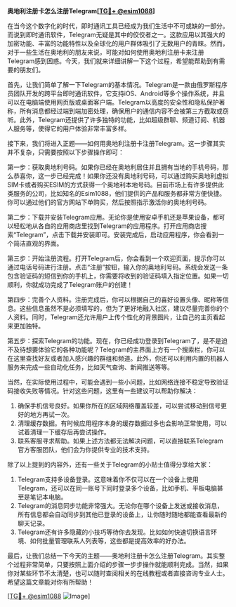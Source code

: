 **奥地利注册卡怎么注册Telegram[[TG💪+ @esim1088](https://t.me/s/esim1088)]**

在当今这个数字化的时代，即时通讯工具已经成为我们生活中不可或缺的一部分。而说到即时通讯软件，Telegram无疑是其中的佼佼者之一。这款应用以其强大的加密功能、丰富的功能特性以及全球化的用户群体吸引了无数用户的青睐。然而，对于一些生活在奥地利的朋友来说，可能对如何使用奥地利注册卡来注册Telegram感到困惑。今天，我们就来详细讲解一下这个过程，希望能帮助到有需要的朋友们。

首先，让我们简单了解一下Telegram的基本情况。Telegram是一款由俄罗斯程序员团队开发的跨平台即时通讯软件，它支持iOS、Android等多个操作系统，并且可以在电脑端使用网页版或桌面客户端。Telegram以高度的安全性和隐私保护著称，所有消息都经过端到端加密处理，确保用户的通信内容不会被第三方截取或窃听。此外，Telegram还提供了许多独特的功能，比如超级群聊、频道订阅、机器人服务等，使得它的用户体验非常丰富多样。

接下来，我们将进入正题——如何用奥地利注册卡注册Telegram。这一步骤其实并不复杂，只需要按照以下步骤操作即可：

第一步：获取奥地利号码。如果你已经在奥地利居住并且拥有当地的手机号码，那么恭喜你，这一步已经完成！如果你还没有奥地利号码，可以通过购买奥地利虚拟SIM卡或者购买ESIM的方式获得一个奥地利本地号码。目前市场上有许多提供此类服务的公司，比如知名的Esim1088，他们提供的产品和服务都非常方便快捷。你可以通过他们的官方网站下单购买，然后按照指示激活你的奥地利号码。

第二步：下载并安装Telegram应用。无论你是使用安卓手机还是苹果设备，都可以轻松地从各自的应用商店里找到Telegram的应用程序。打开应用商店搜索“Telegram”，点击下载并安装即可。安装完成后，启动应用程序，你会看到一个简洁直观的界面。

第三步：开始注册流程。打开Telegram后，你会看到一个欢迎页面，提示你可以通过电话号码进行注册。点击“注册”按钮，输入你的奥地利号码。系统会发送一条包含验证码的短信到你的手机上，你需要将收到的验证码填入指定位置。如果一切顺利，你就成功完成了Telegram账户的创建！

第四步：完善个人资料。注册完成后，你可以根据自己的喜好设置头像、昵称等信息。这些信息虽然不是必须填写的，但为了更好地融入社区，建议尽量完善你的个人资料。同时，Telegram还允许用户上传个性化的背景图片，让自己的主页看起来更加独特。

第五步：探索Telegram的功能。现在，你已经成功登录到Telegram了，是不是迫不及待想要体验它的各种功能呢？Telegram的主界面上方有一个搜索栏，你可以在这里查找好友或者加入感兴趣的群组和频道。此外，你还可以利用内置的机器人服务来完成一些自动化任务，比如天气查询、新闻推送等等。

当然，在实际使用过程中，可能会遇到一些小问题，比如网络连接不稳定导致验证码接收失败等情况。针对这些问题，这里有一些建议可以帮助你解决：

1. 确保手机信号良好。如果你所在的区域网络覆盖较差，可以尝试移动到信号更好的地方再试一次。
2. 清理缓存数据。有时候应用程序本身的缓存数据过多也会影响正常使用，可以试着清理一下缓存后再尝试操作。
3. 联系客服寻求帮助。如果上述方法都无法解决问题，可以直接联系Telegram官方客服团队，他们会为你提供专业的技术支持。

除了以上提到的内容外，还有一些关于Telegram的小贴士值得分享给大家：

1. Telegram支持多设备登录。这意味着你不仅可以在一个设备上使用Telegram，还可以在同一账号下同时登录多个设备，比如手机、平板电脑甚至是笔记本电脑。
2. Telegram的消息同步功能非常强大。无论你在哪个设备上发送或接收消息，所有信息都会自动同步到其他已登录的设备上，让你随时随地都能查看最新的聊天记录。
3. Telegram还有许多隐藏的小技巧等待你去发现。比如如何快速切换语言环境、如何批量管理联系人列表等，这些都是提高效率的好办法。

最后，让我们总结一下今天的主题——奥地利注册卡怎么注册Telegram。其实整个过程非常简单，只要按照上面介绍的步骤一步步操作就能顺利完成。当然，如果你对某些环节不太清楚，也可以随时查阅相关的在线教程或者直接咨询专业人士。希望这篇文章能对你有所帮助！

[[TG💪+ @esim1088](https://t.me/s/esim1088) ![Image](https://i.postimg.cc/4NQfJmqS/Snipaste-2025-05-13-00-14-12.png)]